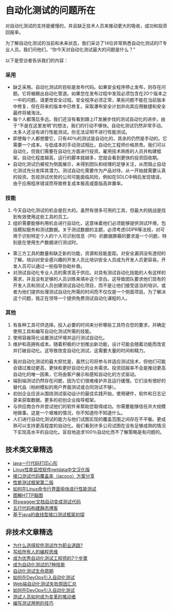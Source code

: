 # 自动化测试的问题所在



对自动化测试的支持是缓慢的，并且缺乏技术人员来推动更大的吸收，成功和投资回报率。

为了解自动化测试的当前和未来状态，我们采访了14位非常熟悉自动化测试的IT专业人员。我们问他们，“你今天对自动化测试最大的问题是什么？”

以下是受访者告诉我们的内容：

### 采用
- 缺乏采用。自动化测试的目标是发布代码。如果安全程序停止发布，则存在问题。它将被踢出自动化管道。如果您在发布过程中发现必须包含在20个版本之一中的问题，请更改安全过程。安全程序必须正常，某些问题不能在当前版本中修复，但在将来的版本中已修复。采取瀑布安全计划并向其应用敏捷和安全最终将被淘汰。
- 每个人都落后多远。我们还没有看到跟上IT发展步伐的测试自动化的进步。由于“不是在这里发明”的想法，我们的行动不够快。自动化测试仍然非常手动。太多人还没有进行性能测试。你无法证明不进行性能测试。
- 即使每个人都想要它，只有40％的测试是自动化的，其余的仍然是手动的。它需要一个成本。与低成本的手动测试相比，自动化工程师价格昂贵。我们可以自动化，但我们需要在自动化方面进行投资。雇用技术熟练的人员并构建框架。自动化程度越高，运行的脚本就越多，您就会看到更快的投资回收期。 
- 自动化测试仍被视为侧面展示，未得到团队和经理的足够关注，从而阻止自动化测试充分发挥其潜力。测试自动化需要作为产品对待，从一开始就需要认真的投资。忽视测试优势的公司可能面临风险，例如在SDLC中稍后发现错误，由于应用程序错误而导致修复成本极高或面临高弃置率。

### 技能
1. 今天自动化测试的机会是巨大的。虽然有很多可用的工具，但最大的挑战是找到有效使用这些工具的员工。
2. 组织需要能够利用机会进行自动化，这意味着他们必须能够提供测试环境，包括模拟服务和测试数据。关于测试数据的主题，必须考虑GDPR等法规，对可用于识别特定个人的个人可识别信息（PII）的数据屏蔽的要求是一个问题，特别是在使用生产数据进行测试时。

- 第三方工具的数量和缺乏新的功能，资源和技能差距。对安全漏洞没有透彻的了解。培训对安全感兴趣的开发人员比培训安全人员成为开发人员更容易。开发人员可以通过一些指导协助补救。 
- 对测试自动化专业人员的需求高于供应。对具有测试自动化技能的人有这样的需求，并且没有足够的人员训练来填补这个空白。这导致团队要求他们现有的开发人员和测试人员创建测试自动化项目，而不是让他们接受适当的培训，或者为他们提供处理测试自动化所需的时间而不仅仅是一个侧面项目。为了解决这个问题，我正在领导一个提供免费测试自动化课程的人。

### 其他
1. 有各种工具可供选择。投入必要的时间来分析哪些工具符合您的要求，并确定使用工具和编写自动化测试所需的技能。
2. 使用容器简化设置测试环境并运行测试自动化。
3. 维护和高拥有成本。随着积极的计划推出新功能，设计可能会随着功能而改变并打破自动化。这导致改变自动化测试，这需要大量的时间和精力。

- 我对自动化测试的最大担忧是，虽然公司将参与并适应测试技术，但他们可能会错过推动更高，更快和更好自动化的业务需求。投资回报率不会是推动更高自动化的唯一因素，它将由客户展示和感知自动化的方式驱动。
- 端到端测试仍然存在问题，因为它们很难维护并且运行缓慢。它们没有很好的替代品（柏树模拟的用户界面测试或合同测试不够）。
- 初创企业应该从围绕测试驱动设计的最佳实践开始，使用硬件，软件和日志记录来获取数据。更多的初创企业指导框架。
- 与供应商合作并尝试他们的软件来帮助您取得成功。你需要能够信任并大规模地做事。这是一个艰难的情况，你不知道你不知道什么。
- 人们进行自动化测试的能力与他们试图实现的覆盖范围之间存在不平衡。更成熟可以支持更高程度的自动化。我们看到许多公司试图在没有足够成熟的情况下实现高水平的自动化。盲目地追求100％自动化而不了解策略是有问题的。


## 技术类文章精选

- [java一行代码打印心形](https://mp.weixin.qq.com/s/QPSryoSbViVURpSa9QXtpg)
- [Linux性能监控软件netdata中文汉化版](https://mp.weixin.qq.com/s/fdXtK-5WwKnxjLZdyg6-nA)
- [接口测试代码覆盖率（jacoco）方案分享](https://mp.weixin.qq.com/s/D73Sq6NLjeRKN8aCpGLOjQ)
- [性能测试框架第二版](https://mp.weixin.qq.com/s/JPyGQ2DRC6EVBmZkxAoVWA)
- [如何在Linux命令行界面愉快进行性能测试](https://mp.weixin.qq.com/s/fwGqBe1SpA2V0lPfAOd04Q)
- [图解HTTP脑图](https://mp.weixin.qq.com/s/100Vm8FVEuXs0x6rDGTipw)
- [将swagger文档自动变成测试代码](https://mp.weixin.qq.com/s/SY8mVenj0zMe5b47GS9VSQ)
- [五行代码构建静态博客](https://mp.weixin.qq.com/s/hZnimJOg5OqxRSDyFvuiiQ)
- [基于java的直线型接口测试框架初探](https://mp.weixin.qq.com/s/xhg4exdb1G18-nG5E7exkQ)

## 非技术文章精选

- [为什么选择软件测试作为职业道路?](https://mp.weixin.qq.com/s/o83wYvFUvy17kBPLDO609A)
- [写给所有人的编程思维](https://mp.weixin.qq.com/s/Oj33UCnYfbUgzsBzEm2GPQ)
- [成为优秀自动化测试工程师的7个步骤](https://mp.weixin.qq.com/s/wdw1l4AZnPpdPBZZueCcnw)
- [成为自动化测试的7种技能](https://mp.weixin.qq.com/s/e-HAGMO0JLR7VBBWLvk0dQ)
- [自动化测试生命周期](https://mp.weixin.qq.com/s/SH-vb2RagYQ3sfCY8QM5ew)
- [如何在DevOps引入自动化测试](https://mp.weixin.qq.com/s/MclK3VvMN1dsiXXJO8g7ig)
- [Web端自动化测试失败原因汇总](https://mp.weixin.qq.com/s/qzFth-Q9e8MTms1M8L5TyA)
- [如何在DevOps引入自动化测试](https://mp.weixin.qq.com/s/MclK3VvMN1dsiXXJO8g7ig)
- [测试人员如何成为变革的推动者](https://mp.weixin.qq.com/s/0nTZHBOuKG0rewKAeyIqwA)
- [编写测试用例的技巧](https://mp.weixin.qq.com/s/zZAh_XXXGOyhlm6ebzs06Q)
